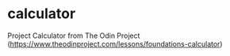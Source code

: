 # calculator
Project Calculator from The Odin Project (https://www.theodinproject.com/lessons/foundations-calculator)
